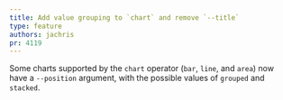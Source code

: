 ```yaml
---
title: Add value grouping to `chart` and remove `--title`
type: feature
authors: jachris
pr: 4119
---
```


Some charts supported by the `chart` operator (`bar`, `line`, and `area`)
now have a `--position` argument, with the possible values of
`grouped` and `stacked`.
